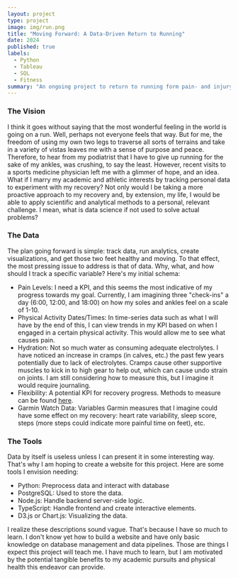 ```yaml
---
layout: project
type: project
image: img/run.png
title: "Moving Forward: A Data-Driven Return to Running"
date: 2024
published: true
labels:
  - Python
  - Tableau
  - SQL
  - Fitness
summary: "An ongoing project to return to running form pain- and injury-free."
---
```


### The Vision
I think it goes without saying that the most wonderful feeling in the world is going on a run. Well, perhaps not everyone feels that way. But for me, the freedom of using my own two legs to traverse all sorts of terrains and take in a variety of vistas leaves me with a sense of purpose and peace. Therefore, to hear from my podiatrist that I have to give up running for the sake of my ankles, was crushing, to say the least. However, recent visits to a sports medicine physician left me with a glimmer of hope, and an idea. What if I marry my academic and athletic interests by tracking personal data to experiment with my recovery? Not only would I be taking a more proactive approach to my recovery and, by extension, my life, I would be able to apply scientific and analytical methods to a personal, relevant challenge. I mean, what is data science if not used to solve actual problems?

### The Data
The plan going forward is simple: track data, run analytics, create visualizations, and get those two feet healthy and moving. To that effect, the most pressing issue to address is that of data. Why, what, and how should I track a specific variable? Here's my initial schema:
- Pain Levels: I need a KPI, and this seems the most indicative of my progress towards my goal. Currently, I am imagining three "check-ins" a day (6:00, 12:00, and 18:00) on how my soles and ankles feel on a scale of 1-10.
- Physical Activity Dates/Times: In time-series data such as what I will have by the end of this, I can view trends in my KPI based on when I engaged in a certain physical activity. This would allow me to see what causes pain.
- Hydration: Not so much water as consuming adequate electrolytes. I have noticed an increase in cramps (in calves, etc.) the past few years potentially due to lack of electrolytes. Cramps cause other supportive muscles to kick in to high gear to help out, which can cause undo strain on joints. I am still considering how to measure this, but I imagine it would require journaling.
- Flexibility: A potential KPI for recovery progress. Methods to measure can be found [here](https://www.ncbi.nlm.nih.gov/pmc/articles/PMC3362988/).
- Garmin Watch Data: Variables Garmin measures that I imagine could have some effect on my recovery: heart rate variability, sleep score, steps (more steps could indicate more painful time on feet), etc.

### The Tools
Data by itself is useless unless I can present it in some interesting way. That's why I am hoping to create a website for this project. Here are some tools I envision needing:
- Python: Preprocess data and interact with database
- PostgreSQL: Used to store the data.
- Node.js: Handle backend server-side logic.
- TypeScript: Handle frontend and create interactive elements.
- D3.js or Chart.js: Visualizing the data.

I realize these descriptions sound vague. That's because I have so much to learn. I don't know yet how to build a website and have only basic knowledge on database management and data pipelines. Those are things I expect this project will teach me. I have much to learn, but I am motivated by the potential tangible benefits to my academic pursuits and physical health this endeavor can provide.
